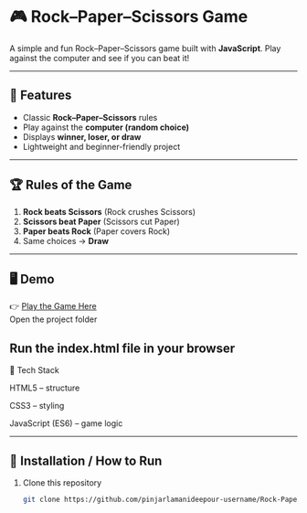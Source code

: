 # 🎮 Rock–Paper–Scissors Game  

A simple and fun Rock–Paper–Scissors game built with **JavaScript**. Play against the computer and see if you can beat it!  

---

## 🚀 Features
- Classic **Rock–Paper–Scissors** rules  
- Play against the **computer (random choice)**  
- Displays **winner, loser, or draw**  
- Lightweight and beginner-friendly project  

---

## 🏆 Rules of the Game
1. **Rock beats Scissors** (Rock crushes Scissors)  
2. **Scissors beat Paper** (Scissors cut Paper)  
3. **Paper beats Rock** (Paper covers Rock)  
4. Same choices → **Draw**  

---

## 🖥️ Demo
👉 [Play the Game Here](https://pinjarlamanideep.github.io/Rock-Paper-Scissor/)  
Open the project folder

Run the index.html file in your browser
---
🔧 Tech Stack

HTML5 – structure

CSS3 – styling

JavaScript (ES6) – game logic

---

## 📂 Installation / How to Run
1. Clone this repository  
   ```bash
   git clone https://github.com/pinjarlamanideepour-username/Rock-Paper-Scissor

